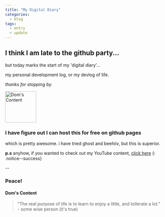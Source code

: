 ```yaml
---
title: "My Digital Diary"
categories:
  - blog
tags:
  - entry
  - update
---
```

## I think I am late to the github party...<br/>

but today marks the start of my 'digital diary'...

my personal development log, or my devlog of life.

*thanks for stopping by.*

<img src="bio-photo.jpeg" alt="Dom's Content" width="100"/>

### I have figure out I can host this for free on github pages<br/>

which is pretty awesome. i have tried ghost and beehiiv, but this is superior.

**p.s** anyhow, if you wanted to check out my YouTube content, [click here](https://youtube.com/@doms-content) {: .notice--success}

--

### Peace!<br/>

#### Dom's Content

> "The real purpose of life is to learn to enjoy a little, and tollerate a lot." - some wise person (it's true)
